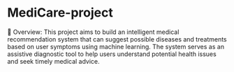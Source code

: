 # MediCare-project
📌 Overview: This project aims to build an intelligent medical recommendation system that can suggest possible diseases and treatments based on user symptoms using machine learning. The system serves as an assistive diagnostic tool to help users understand potential health issues and seek timely medical advice.
